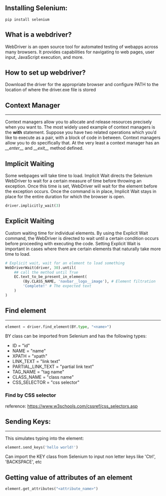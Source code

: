 ## Installing Selenium:
```
pip install selenium
```

## What is a webdriver?
WebDriver is an open source tool for automated testing of webapps across many browsers. It provides capabilities for navigating to web pages, user input, JavaScript execution, and more.

## How to set up webdriver?
Download the driver for the appropriate browser and configure PATH to the location of where the driver.exe file is stored

## Context Manager
---
Context managers allow you to allocate and release resources precisely when you want to. The most widely used example of context managers is the **with** statement. Suppose you have two related operations which you’d like to execute as a pair, with a block of code in between. Context managers allow you to do specifically that. At the very least a context manager has an *\_\_enter\_\_* and *\_\_exit\_\_* method defined.

## Implicit Waiting
Some webpages will take time to load. Implicit Wait directs the Selenium WebDriver to wait for a certain measure of time before throwing an exception. Once this time is set, WebDriver will wait for the element before the exception occurs. Once the command is in place, Implicit Wait stays in place for the entire duration for which the browser is open.
````python
driver.implicitly_wait(3)
````

## Explicit Waiting
Custom waiting time for individual elements. By using the Explicit Wait command, the WebDriver is directed to wait until a certain condition occurs before proceeding with executing the code. Setting Explicit Wait is important in cases where there are certain elements that naturally take more time to load.
````python
# Explicit wait, wait for an element to load something
WebDriverWait(driver, 30).until(
    ## call the method until True
    EC.text_to_be_present_in_element(
        (By.CLASS_NAME, 'navbar__logo__image'), # Element filtration
        'Complete!' # The expected text
    )
)
````

## Find element
---
````python
element = driver.find_element(BY.type, "<name>")
````
BY class can be imported from Selenium and has the following types:
- ID = "id"
- NAME = "name"
- XPATH = "xpath"
- LINK_TEXT = "link text"
- PARTIAL_LINK_TEXT = "partial link text"
- TAG_NAME = "tag name"
- CLASS_NAME = "class name"
- CSS_SELECTOR = "css selector"

### Find by CSS selector
reference: https://www.w3schools.com/cssref/css_selectors.asp

## Sending Keys:
---
This simulates typing into the element:
````python
element.send_keys('hello world!')
````
Can import the KEY class from Selenium to input non letter keys like 'Ctrl', 'BACKSPACE', etc

## Getting value of attributes of an element
````python
element.get_attributes("<attribute_name>")
````


